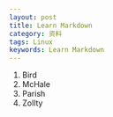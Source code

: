 ```yaml
---
layout: post
title: Learn Markdown
category: 资料
tags: Linux
keywords: Learn Markdown
---
```


1.  Bird
1.  McHale
1.  Parish
1. Zollty

